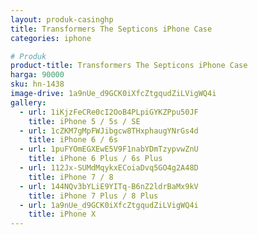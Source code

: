 ```yaml
---
layout: produk-casinghp
title: Transformers The Septicons iPhone Case
categories: iphone

# Produk
product-title: Transformers The Septicons iPhone Case
harga: 90000
sku: hn-1438
image-drive: 1a9nUe_d9GCK0iXfcZtgqudZiLVigWQ4i
gallery:
  - url: 1iKjzFeCRe0cI2OoB4PLpiGYKZPpu50JF
    title: iPhone 5 / 5s / SE
  - url: 1cZKM7gMpFWJibgcw8THxphaugYNrGs4d
    title: iPhone 6 / 6s
  - url: 1puFYOmEGXEwE5V9F1nabYDmTzypvwZnU
    title: iPhone 6 Plus / 6s Plus
  - url: 112Jx-SUMdMqykxECoiaDvq5GO4g2A48D
    title: iPhone 7 / 8
  - url: 144NQv3bYLiE9YITq-B6nZ2ldrBaMx9kV
    title: iPhone 7 Plus / 8 Plus
  - url: 1a9nUe_d9GCK0iXfcZtgqudZiLVigWQ4i
    title: iPhone X
---
```

